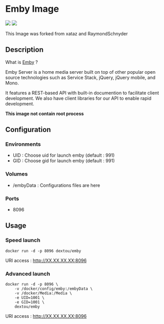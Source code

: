 # Emby Image

[![](https://images.microbadger.com/badges/image/dextou/emby.svg)](https://microbadger.com/images/dextou/emby "Get your own image badge on microbadger.com") [![](https://images.microbadger.com/badges/version/dextou/emby.svg)](https://microbadger.com/images/dextou/emby "Get your own version badge on microbadger.com")

This Image was forked from xataz and RaymondSchnyder

## Description
What is [Emby](https://github.com/MediaBrowser/Emby) ?

Emby Server is a home media server built on top of other popular open source technologies such as Service Stack, jQuery, jQuery mobile, and Mono.

It features a REST-based API with built-in documention to facilitate client development. We also have client libraries for our API to enable rapid development. 

**This image not contain root process**

## Configuration
### Environments
* UID : Choose uid for launch emby (default : 991)
* GID : Choose gid for launch emby (default : 991)

### Volumes
* /embyData : Configurations files are here

### Ports
* 8096

## Usage
### Speed launch
```shell
docker run -d -p 8096 dextou/emby
```
URI access : http://XX.XX.XX.XX:8096

### Advanced launch
```shell
docker run -d -p 8096 \
	-v /docker/config/emby:/embyData \
	-v /docker/Media:/Media \
	-e UID=1001 \
	-e GID=1001 \
	dextou/emby
```
URI access : http://XX.XX.XX.XX:8096


